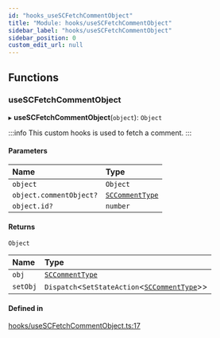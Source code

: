 ```yaml
---
id: "hooks_useSCFetchCommentObject"
title: "Module: hooks/useSCFetchCommentObject"
sidebar_label: "hooks/useSCFetchCommentObject"
sidebar_position: 0
custom_edit_url: null
---
```


## Functions

### useSCFetchCommentObject

▸ **useSCFetchCommentObject**(`object`): `Object`

:::info
This custom hooks is used to fetch a comment.
:::

#### Parameters

| Name | Type |
| :------ | :------ |
| `object` | `Object` |
| `object.commentObject?` | [`SCCommentType`](../interfaces/types_comment.SCCommentType) |
| `object.id?` | `number` |

#### Returns

`Object`

| Name | Type |
| :------ | :------ |
| `obj` | [`SCCommentType`](../interfaces/types_comment.SCCommentType) |
| `setObj` | `Dispatch`<`SetStateAction`<[`SCCommentType`](../interfaces/types_comment.SCCommentType)\>\> |

#### Defined in

[hooks/useSCFetchCommentObject.ts:17](https://github.com/selfcommunity/community-ui/blob/3d68cce/packages/sc-core/src/hooks/useSCFetchCommentObject.ts#L17)
